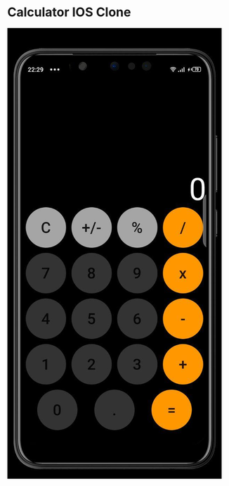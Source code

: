 # Calculator IOS Clone
![github-small](https://raw.githubusercontent.com/mrbrelax/calculator_ios/main/screenshot/calculator_ios.jpg)

